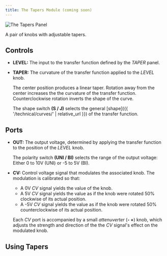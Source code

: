 ```yaml
---
title: The Tapers Module (coming soon)
---
```

<img class="panel" src="panel.svg" alt="The Tapers Panel" />

A pair of knobs with adjustable tapers.

## Controls
- **LEVEL:**
    The input
    to the transfer function
    defined by the _TAPER_ panel.

- **TAPER:**
    The curvature
    of the transfer function
    applied to the _LEVEL_ knob.

    The center position
    produces a linear taper.
    Rotation away from the center
    increases the the curvature of the transfer function.
    Counterclockwise rotation
    inverts the shape of the curve.

    The shape switch **(S / J)**
    selects the general [shape]({{ '/technical/curves/' | relative_url }})
    of the transfer function.

## Ports
- **OUT:**
    The output voltage,
    determined by applying the transfer function
    to the position of the _LEVEL_ knob.

    The polarity switch **(UNI / BI)**
    selects the range of the output voltage:
    Either 0 to 10V (UNI)
    or -5 to 5V (BI).

- **CV:**
    Control voltage signal that modulates the associated knob.
    The modulation is calibrated so that:
    - A 0V _CV_ signal yields the value of the knob.
    - A 5V _CV_ signal yields the value
        as if the knob were rotated 50%
        clockwise
        of its actual position.
    - A -5V _CV_ signal yields the value
        as if the knob were rotated 50%
        counterclockwise
        of its actual position.

    Each _CV_ port
        is accompanied by a small *attenuverter* (**- +**) knob,
        which adjusts the strength and direction
        of the the _CV_ signal's effect
        on the modulated knob.

## Using Tapers
